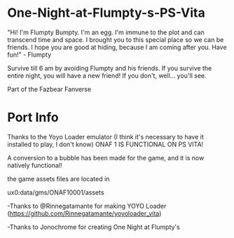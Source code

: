 # One-Night-at-Flumpty-s-PS-Vita
"Hi! I'm Flumpty Bumpty. I'm an egg. I'm immune to the plot and can transcend time and space. I brought you to this special place so we can be friends. I hope you are good at hiding, because I am coming after you. Have fun!" - Flumpty

Survive till 6 am by avoiding Flumpty and his friends. If you survive the entire night, you will have a new friend! If you don't, well... you'll see.

Part of the Fazbear Fanverse

# Port Info
Thanks to the Yoyo Loader emulator (I think it's necessary to have it installed to play, I don't know) ONAF 1 IS FUNCTIONAL ON PS VITA!

A conversion to a bubble has been made for the game, and it is now natively functional!

the game assets files are located in

ux0:data/gms/ONAF10001/assets

-Thanks to @Rinnegatamante for making YOYO Loader (https://github.com/Rinnegatamante/yoyoloader_vita)

-Thanks to 
Jonochrome  for creating One Night at Flumpty's
